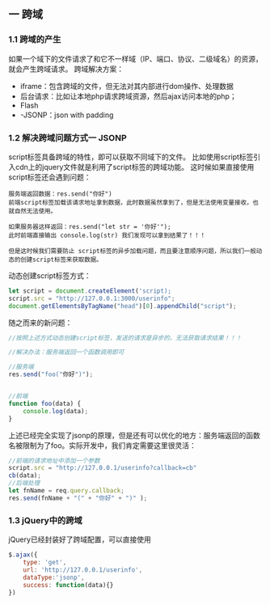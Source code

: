 ## 一 跨域
### 1.1 跨域的产生
如果一个域下的文件请求了和它不一样域（IP、端口、协议、二级域名）的资源，就会产生跨域请求。
跨域解决方案：
- iframe：包含跨域的文件，但无法对其内部进行dom操作、处理数据
- 后台请求：比如让本地php请求跨域资源，然后ajax访问本地的php；
- Flash
- -JSONP：json with padding
### 1.2 解决跨域问题方式一 JSONP
script标签具备跨域的特性，即可以获取不同域下的文件。
比如使用script标签引入cdn上的jquery文件就是利用了script标签的跨域功能。
这时候如果直接使用script标签还会遇到问题：
```
服务端返回数据：res.send("你好")
前端script标签加载该请求地址拿到数据，此时数据虽然拿到了，但是无法使用变量接收，也就自然无法使用。

如果服务器这样返回：res.send("let str = '你好'");
此时前端直接输出 console.log(str) 我们发现可以拿到结果了！！！

但是这时候我们需要防止 script标签的异步加载问题，而且要注意顺序问题，所以我们一般动态的创建script标签来获取数据。
```
动态创建script标签方式：
```js
let script = document.createElement('script);
script.src = "http://127.0.0.1:3000/userinfo";
document.getElementsByTagName("head")[0].appendChild("script");
```
随之而来的新问题：
```js
//按照上述方式动态创建script标签，发送的请求是异步的，无法获取请求结果！！！

//解决办法：服务端返回一个函数调用即可

//服务端
res.send("foo("你好")");


//前端
function foo(data) {
    console.log(data);
}

```

上述已经完全实现了jsonp的原理，但是还有可以优化的地方：服务端返回的函数名被限制为了foo。实际开发中，我们肯定需要这里很灵活：
```js
//前端的请求地址中添加一个参数
script.src = "http://127.0.0.1/userinfo?callback=cb"
cb(data);
//后端处理
let fnName = req.query.callback;
res.send(fnName + "(" + "你好" + ")" );
```

### 1.3 jQuery中的跨域
jQuery已经封装好了跨域配置，可以直接使用
```js
$.ajax({
    type: 'get',
    url: 'http://127.0.0.1/userinfo',
    dataType:'jsonp',
    success: function(data){}
})
```
